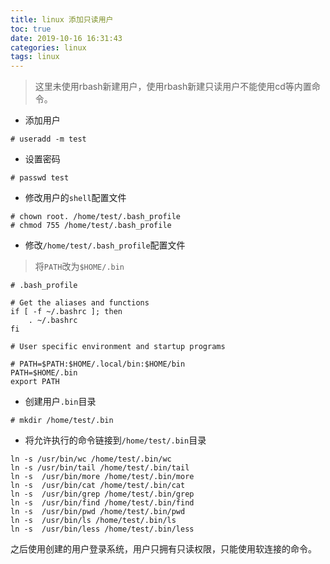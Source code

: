 ```yaml
---
title: linux 添加只读用户
toc: true
date: 2019-10-16 16:31:43
categories: linux
tags: linux
---
```



> 这里未使用rbash新建用户，使用rbash新建只读用户不能使用cd等内置命令。


*  添加用户

```
# useradd -m test
```

* 设置密码

```
# passwd test
```

* 修改用户的`shell`配置文件

```
# chown root. /home/test/.bash_profile
# chmod 755 /home/test/.bash_profile
```

* 修改`/home/test/.bash_profile`配置文件

> 将`PATH`改为`$HOME/.bin`

```
# .bash_profile

# Get the aliases and functions
if [ -f ~/.bashrc ]; then
	. ~/.bashrc
fi

# User specific environment and startup programs

# PATH=$PATH:$HOME/.local/bin:$HOME/bin
PATH=$HOME/.bin
export PATH
```

* 创建用户`.bin`目录

```
# mkdir /home/test/.bin
```

* 将允许执行的命令链接到`/home/test/.bin`目录

```
ln -s /usr/bin/wc /home/test/.bin/wc
ln -s /usr/bin/tail /home/test/.bin/tail
ln -s  /usr/bin/more /home/test/.bin/more
ln -s  /usr/bin/cat /home/test/.bin/cat
ln -s  /usr/bin/grep /home/test/.bin/grep
ln -s  /usr/bin/find /home/test/.bin/find
ln -s  /usr/bin/pwd /home/test/.bin/pwd
ln -s  /usr/bin/ls /home/test/.bin/ls
ln -s  /usr/bin/less /home/test/.bin/less
```

之后使用创建的用户登录系统，用户只拥有只读权限，只能使用软连接的命令。